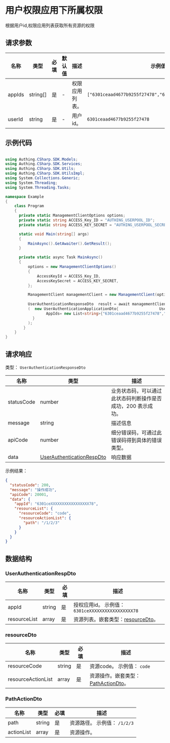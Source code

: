 # 用户权限应用下所属权限

<!--
  警告⚠️：
  不要直接修改该文档，
  https://github.com/Authing/authing-docs-factory
  使用该项目进行生成
-->

<LastUpdated />

根据用户id,权限应用列表获取所有资源的权限

## 请求参数

| 名称 | 类型 | 必填 | 默认值 | 描述 | 示例值 |
| ---- | ---- | ---- | ---- | ---- | ---- |
| appIds | string[] | 是 | - | 权限应用列表。   | `["6301ceaad4677b9255f27478","6301ceaad4677b9255f27478"]` |
| userId | string | 是 | - | 用户id。   | `6301ceaad4677b9255f27478` |


## 示例代码

```csharp

using Authing.CSharp.SDK.Models;
using Authing.CSharp.SDK.Services;
using Authing.CSharp.SDK.Utils;
using Authing.CSharp.SDK.UtilsImpl;
using System.Collections.Generic;
using System.Threading;
using System.Threading.Tasks;

namespace Example
{
    class Program
    {
      private static ManagementClientOptions options;
      private static string ACCESS_Key_ID = "AUTHING_USERPOOL_ID";
      private static string ACCESS_KEY_SECRET = "AUTHING_USERPOOL_SECRET";

      static void Main(string[] args)
      {
          MainAsync().GetAwaiter().GetResult();
      }

      private static async Task MainAsync()
      {
          options = new ManagementClientOptions()
          {
              AccessKeyId = ACCESS_Key_ID,
              AccessKeySecret = ACCESS_KEY_SECRET,
          };

          ManagementClient managementClient = new ManagementClient(options);
        
          UserAuthenticationResponseDto  result = await managementClient.ListAuthenticationAppId
          (  new UserAuthenticationApplicationDto{                  UserId= "6301ceaad4677b9255f27478" ,
                  AppIds= new List<string>{"6301ceaad4677b9255f27478","6301ceaad4677b9255f27478",} ,
            }
          );
        }
    }
}

```



## 请求响应

类型： `UserAuthenticationResponseDto`

| 名称 | 类型 | 描述 |
| ---- | ---- | ---- |
| statusCode | number | 业务状态码，可以通过此状态码判断操作是否成功，200 表示成功。 |
| message | string | 描述信息 |
| apiCode | number | 细分错误码，可通过此错误码得到具体的错误类型。 |
| data | <a href="#UserAuthenticationRespDto">UserAuthenticationRespDto</a> | 响应数据 |



示例结果：

```json
{
  "statusCode": 200,
  "message": "操作成功",
  "apiCode": 20001,
  "data": {
    "appId": "6301ceXXXXXXXXXXXXXXXXX78",
    "resourceList": {
      "resourceCode": "code",
      "resourceActionList": {
        "path": "/1/2/3"
      }
    }
  }
}
```

## 数据结构


### <a id="UserAuthenticationRespDto"></a> UserAuthenticationRespDto

| 名称 | 类型 | 必填 | 描述 |
| ---- |  ---- | ---- | ---- |
| appId | string | 是 | 授权应用id。 示例值： `6301ceXXXXXXXXXXXXXXXXX78`  |
| resourceList | array | 是 | 资源列表。嵌套类型：<a href="#resourceDto">resourceDto</a>。   |


### <a id="resourceDto"></a> resourceDto

| 名称 | 类型 | 必填 | 描述 |
| ---- |  ---- | ---- | ---- |
| resourceCode | string | 是 | 资源code。 示例值： `code`  |
| resourceActionList | array | 是 | 资源操作。嵌套类型：<a href="#PathActionDto">PathActionDto</a>。   |


### <a id="PathActionDto"></a> PathActionDto

| 名称 | 类型 | 必填 | 描述 |
| ---- |  ---- | ---- | ---- |
| path | string | 是 | 资源路径。 示例值： `/1/2/3`  |
| actionList | array | 是 | 资源操作。   |


